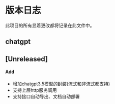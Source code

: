 # 版本日志
此项目的所有显着更改都将记录在此文件中。

## chatgpt
## [Unreleased]
#### Add
- 增加chatgpt3.5模型的封装(流式和非流式都支持)
- 支持上层http服务调用
- 支持接口自动导出、文档自动部署
